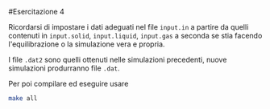 #Esercitazione 4

Ricordarsi di impostare i dati adeguati nel file ```input.in``` a partire da quelli contenuti in ```input.solid```, ```input.liquid```, ```input.gas``` a seconda se stia facendo l'equilibrazione o la simulazione vera e propria.

I file ```.dat2``` sono quelli ottenuti nelle simulazioni precedenti, nuove simulazioni produrranno file ```.dat```.

Per poi compilare ed eseguire usare
```bash
make all
```
